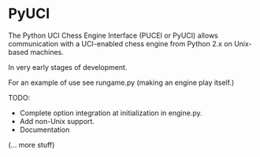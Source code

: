 PyUCI
=====

The Python UCI Chess Engine Interface (PUCEI or PyUCI) allows communication with a UCI-enabled chess engine from Python 2.x on Unix-based machines.

In very early stages of development.

For an example of use see rungame.py (making an engine play itself.) 

TODO:

* Complete option integration at initialization in engine.py.
* Add non-Unix support.
* Documentation

(... more stuff)
